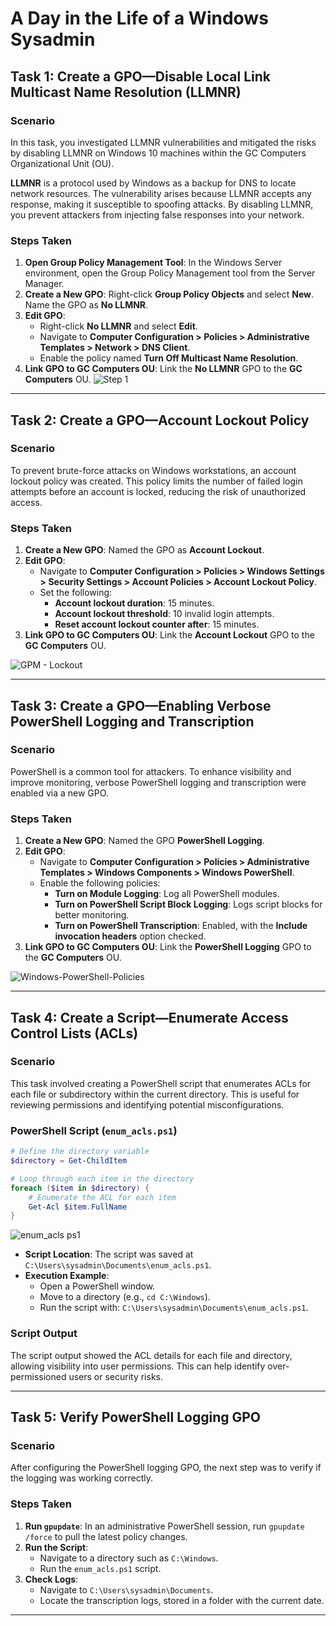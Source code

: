 # A Day in the Life of a Windows Sysadmin

## Task 1: Create a GPO—Disable Local Link Multicast Name Resolution (LLMNR)

### Scenario
In this task, you investigated LLMNR vulnerabilities and mitigated the risks by disabling LLMNR on Windows 10 machines within the GC Computers Organizational Unit (OU).

**LLMNR** is a protocol used by Windows as a backup for DNS to locate network resources. The vulnerability arises because LLMNR accepts any response, making it susceptible to spoofing attacks. By disabling LLMNR, you prevent attackers from injecting false responses into your network.

### Steps Taken
1. **Open Group Policy Management Tool**: In the Windows Server environment, open the Group Policy Management tool from the Server Manager.
2. **Create a New GPO**: Right-click **Group Policy Objects** and select **New**. Name the GPO as **No LLMNR**.
3. **Edit GPO**:
   - Right-click **No LLMNR** and select **Edit**.
   - Navigate to **Computer Configuration > Policies > Administrative Templates > Network > DNS Client**.
   - Enable the policy named **Turn Off Multicast Name Resolution**.
4. **Link GPO to GC Computers OU**: Link the **No LLMNR** GPO to the **GC Computers** OU.
![Step 1](https://github.com/user-attachments/assets/a52d4491-5f85-4629-9974-003f484e3fe7)

---

## Task 2: Create a GPO—Account Lockout Policy

### Scenario
To prevent brute-force attacks on Windows workstations, an account lockout policy was created. This policy limits the number of failed login attempts before an account is locked, reducing the risk of unauthorized access.

### Steps Taken
1. **Create a New GPO**: Named the GPO as **Account Lockout**.
2. **Edit GPO**:
   - Navigate to **Computer Configuration > Policies > Windows Settings > Security Settings > Account Policies > Account Lockout Policy**.
   - Set the following:
     - **Account lockout duration**: 15 minutes.
     - **Account lockout threshold**: 10 invalid login attempts.
     - **Reset account lockout counter after**: 15 minutes.
3. **Link GPO to GC Computers OU**: Link the **Account Lockout** GPO to the **GC Computers** OU.

![GPM - Lockout](https://github.com/user-attachments/assets/676e44c1-ee98-4c97-b7ba-6fe577b4f43c)

---

## Task 3: Create a GPO—Enabling Verbose PowerShell Logging and Transcription

### Scenario
PowerShell is a common tool for attackers. To enhance visibility and improve monitoring, verbose PowerShell logging and transcription were enabled via a new GPO.

### Steps Taken
1. **Create a New GPO**: Named the GPO **PowerShell Logging**.
2. **Edit GPO**:
   - Navigate to **Computer Configuration > Policies > Administrative Templates > Windows Components > Windows PowerShell**.
   - Enable the following policies:
     - **Turn on Module Logging**: Log all PowerShell modules.
     - **Turn on PowerShell Script Block Logging**: Logs script blocks for better monitoring.
     - **Turn on PowerShell Transcription**: Enabled, with the **Include invocation headers** option checked.
3. **Link GPO to GC Computers OU**: Link the **PowerShell Logging** GPO to the **GC Computers** OU.

![Windows-PowerShell-Policies](https://github.com/user-attachments/assets/4d259108-0cbd-4a5b-85c0-b4f3ae262b45)

---

## Task 4: Create a Script—Enumerate Access Control Lists (ACLs)

### Scenario
This task involved creating a PowerShell script that enumerates ACLs for each file or subdirectory within the current directory. This is useful for reviewing permissions and identifying potential misconfigurations.

### PowerShell Script (`enum_acls.ps1`)
```powershell
# Define the directory variable
$directory = Get-ChildItem

# Loop through each item in the directory
foreach ($item in $directory) {
    # Enumerate the ACL for each item
    Get-Acl $item.FullName
}
```
![enum_acls ps1](https://github.com/user-attachments/assets/dea777e1-9a5c-4d93-ba89-6c605d416767)

- **Script Location**: The script was saved at `C:\Users\sysadmin\Documents\enum_acls.ps1`.
- **Execution Example**:
  - Open a PowerShell window.
  - Move to a directory (e.g., `cd C:\Windows`).
  - Run the script with: `C:\Users\sysadmin\Documents\enum_acls.ps1`.

### Script Output
The script output showed the ACL details for each file and directory, allowing visibility into user permissions. This can help identify over-permissioned users or security risks.

---

## Task 5: Verify PowerShell Logging GPO

### Scenario
After configuring the PowerShell logging GPO, the next step was to verify if the logging was working correctly.

### Steps Taken
1. **Run `gpupdate`**: In an administrative PowerShell session, run `gpupdate /force` to pull the latest policy changes.
2. **Run the Script**:
   - Navigate to a directory such as `C:\Windows`.
   - Run the `enum_acls.ps1` script.
3. **Check Logs**:
   - Navigate to `C:\Users\sysadmin\Documents`.
   - Locate the transcription logs, stored in a folder with the current date.

---



